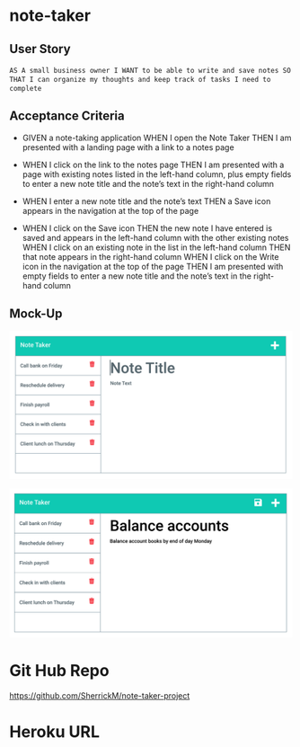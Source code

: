 # note-taker

## User Story

```
AS A small business owner I WANT to be able to write and save notes SO THAT I can organize my thoughts and keep track of tasks I need to complete
```


## Acceptance Criteria


- GIVEN a note-taking application WHEN I open the Note Taker THEN I am presented with a landing page with a link to a notes page

- WHEN I click on the link to the notes page THEN I am presented with a page with existing notes listed in the left-hand column, plus empty fields to enter a new note title and the note’s text in the right-hand column
- WHEN I enter a new note title and the note’s text
THEN a Save icon appears in the navigation at the top of the page
- WHEN I click on the Save icon THEN the new note I have entered is saved and appears in the left-hand column with the other existing notes
WHEN I click on an existing note in the list in the left-hand column
THEN that note appears in the right-hand column
WHEN I click on the Write icon in the navigation at the top of the page
THEN I am presented with empty fields to enter a new note title and the note’s text in the right-hand column



## Mock-Up

![Mock-up1](/imgs/11-express-homework-demo-01.png)

![Mock-Up2](/imgs/11-express-homework-demo-02.png)


# Git Hub Repo

https://github.com/SherrickM/note-taker-project

# Heroku URL